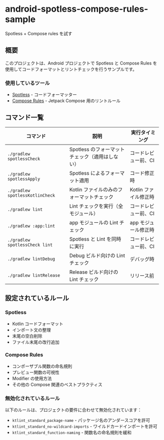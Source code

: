 # android-spotless-compose-rules-sample

Spotless + Compose rules を試す

## 概要

このプロジェクトは、Android プロジェクトで Spotless と Compose Rules を使用してコードフォーマットとリントチェックを行うサンプルです。

### 使用しているツール

-   [Spotless](https://github.com/diffplug/spotless) - コードフォーマッター
-   [Compose Rules](https://github.com/mrmans0n/compose-rules) - Jetpack Compose 用のリントルール

## コマンド一覧

| コマンド                        | 説明                                            | 実行タイミング        |
| ------------------------------- | ----------------------------------------------- | --------------------- |
| `./gradlew spotlessCheck`       | Spotless のフォーマットチェック（適用はしない） | コードレビュー前、CI  |
| `./gradlew spotlessApply`       | Spotless によるフォーマット適用                 | コード修正時          |
| `./gradlew spotlessKotlinCheck` | Kotlin ファイルのみのフォーマットチェック       | Kotlin ファイル修正時 |
| `./gradlew lint`                | Lint チェックを実行（全モジュール）             | コードレビュー前、CI  |
| `./gradlew :app:lint`           | app モジュールの Lint チェック                  | app モジュール修正時  |
| `./gradlew spotlessCheck lint`  | Spotless と Lint を同時に実行                   | コードレビュー前、CI  |
| `./gradlew lintDebug`           | Debug ビルド向けの Lint チェック                | デバッグ時            |
| `./gradlew lintRelease`         | Release ビルド向けの Lint チェック              | リリース前            |

## 設定されているルール

### Spotless

-   Kotlin コードフォーマット
-   インポート文の整理
-   末尾の空白削除
-   ファイル末尾の改行追加

### Compose Rules

-   コンポーザブル関数の命名規則
-   プレビュー関数の可視性
-   Modifier の使用方法
-   その他の Compose 関連のベストプラクティス

### 無効化されているルール

以下のルールは、プロジェクトの要件に合わせて無効化されています：

-   `ktlint_standard_package-name` - パッケージ名のアンダースコアを許可
-   `ktlint_standard_no-wildcard-imports` - ワイルドカードインポートを許可
-   `ktlint_standard_function-naming` - 関数名の命名規則を緩和
